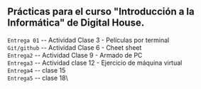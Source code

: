 ## Prácticas para el curso "Introducción a la Informática" de Digital House.

`Entrega 01` -- Actividad Clase 3 - Películas por terminal\
`Git/github` -- Actividad Clase 6 - Cheet sheet\
`Entrega2` -- Actividad Clase 9 - Armado de PC\
`Entrega3` -- Actividad clase 12 - Ejercicio de máquina virtual\
`Entrega4` -- clase 15\
`Entrega5` -- clase 18\
